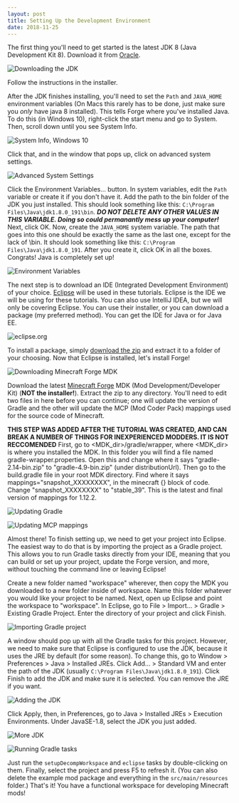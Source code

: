 ```yaml
---
layout: post
title: Setting Up the Development Environment
date: 2018-11-25
---
```


The first thing you'll need to get started is the latest JDK 8 (Java Development Kit 8). Download it from [Oracle](http://www.oracle.com/technetwork/java/javase/downloads/jdk8-downloads-2133151.html).

![Downloading the JDK](/img/1setup/setup0.png)

Follow the instructions in the installer.

After the JDK finishes installing, you'll need to set the `Path` and `JAVA_HOME` environment variables (On Macs this rarely has to be done, just make sure you _only_ have java 8 installed). This tells Forge where you've installed Java. To do this (in Windows 10), right-click the start menu and go to System. Then, scroll down until you see System Info.

![System Info, Windows 10](/img/1setup/setup1.png)

Click that, and in the window that pops up, click on advanced system settings.

![Advanced System Settings](/img/1setup/setup2.png)

Click the Environment Variables... button. In system variables, edit the `Path` variable or create it if you don't have it. Add the path to the bin folder of the JDK you just installed. This should look something like this: `C:\Program Files\Java\jdk1.8.0_191\bin`. ***DO NOT DELETE ANY OTHER VALUES IN THIS VARIABLE. Doing so could permanantly mess up your computer!*** Next, click OK. Now, create the `JAVA_HOME` system variable. The path that goes into this one should be exactly the same as the last one, except for the lack of \bin. It should look something like this: `C:\Program Files\Java\jdk1.8.0_191`. After you create it, click OK in all the boxes. Congrats! Java is completely set up!

![Environment Variables](/img/1setup/setup3.png)

The next step is to download an IDE (Integrated Development Environment) of your choice. [Eclipse](http://www.eclipse.org/) will be used in these tutorials. Eclipse is the IDE we will be using for these tutorials. You can also use IntelliJ IDEA, but we will only be covering Eclipse. You can use their installer, or you can download a package (my preferred method). You can get the IDE for Java or for Java EE.

![eclipse.org](/img/1setup/setup4.png)

To install a package, simply [download the zip](http://www.eclipse.org/downloads/eclipse-packages/) and extract it to a folder of your choosing. Now that Eclipse is installed, let's install Forge!

![Downloading Minecraft Forge MDK](/img/1setup/setup5.png)

Download the latest [Minecraft Forge](http://files.minecraftforge.net/) MDK (Mod Development/Developer Kit) (**NOT the installer!**). Extract the zip to any directory. You'll need to edit two files in here before you can continue; one will update the version of Gradle and the other will update the MCP (Mod Coder Pack) mappings used for the source code of Minecraft.

**THIS STEP WAS ADDED AFTER THE TUTORIAL WAS CREATED, AND CAN BREAK A NUMBER OF THINGS FOR INEXPERIENCED MODDERS. IT IS NOT RECCOMENDED**
First, go to <MDK_dir>/gradle/wrapper, where <MDK_dir> is where you installed the MDK. In this folder you will find a file named gradle-wrapper.properties. Open this and change where it says "gradle-2.14-bin.zip" to "gradle-4.9-bin.zip" (under distributionUrl). Then go to the build.gradle file in your root MDK directory. Find where it says mappings="snapshot_XXXXXXXX", in the minecraft {} block of code. Change "snapshot_XXXXXXXX" to "stable_39". This is the latest and final version of mappings for 1.12.2.

![Updating Gradle](/img/1setup/setup12.png)

![Updating MCP mappings](/img/1setup/setup13.png)

Almost there! To finish setting up, we need to get your project into Eclipse. The easiest way to do that is by importing the project as a Gradle project. This allows you to run Gradle tasks directly from your IDE, meaning that you can build or set up your project, update the Forge version, and more, without touching the command line or leaving Eclipse!

Create a new folder named "workspace" wherever, then copy the MDK you downloaded to a new folder inside of workspace. Name this folder whatever you would like your project to be named. Next, open up Eclipse and point the workspace to "workspace". In Eclipse, go to File > Import... > Gradle > Existing Gradle Project. Enter the directory of your project and click Finish.

![Importing Gradle project](/img/1setup/setup14.png)

A window should pop up with all the Gradle tasks for this project. However, we need to make sure that Eclipse is configured to use the JDK, because it uses the JRE by default (for some reason). To change this, go to Window > Preferences > Java > Installed JREs. Click Add... > Standard VM and enter the path of the JDK (usually `C:\Program Files\Java\jdk1.8.0_191`). Click Finish to add the JDK and make sure it is selected. You can remove the JRE if you want.

![Adding the JDK](/img/1setup/setup16.png)

Click Apply, then, in Preferences, go to Java > Installed JREs > Execution Environments. Under JavaSE-1.8, select the JDK you just added.

![More JDK](/img/1setup/setup17.png)

![Running Gradle tasks](/img/1setup/setup15.png)

Just run the `setupDecompWorkspace` and `eclipse` tasks by double-clicking on them. Finally, select the project and press F5 to refresh it. (You can also delete the example mod package and everything in the `src/main/resources` folder.) That's it! You have a functional workspace for developing Minecraft mods!